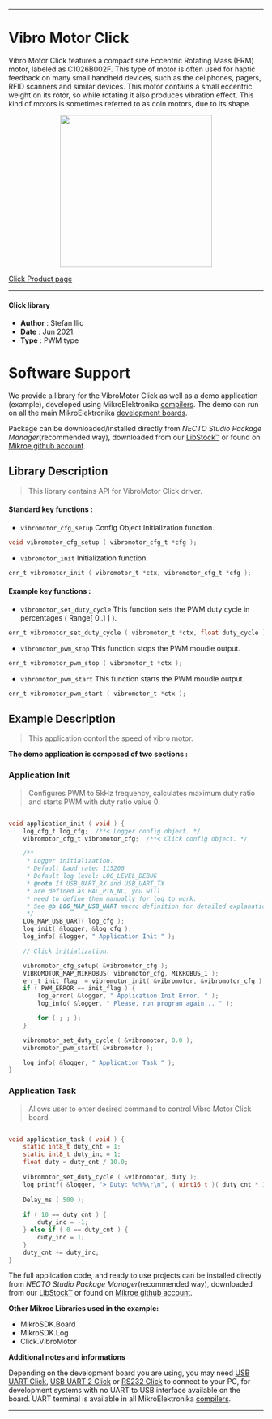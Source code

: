 
---
# Vibro Motor Click

Vibro Motor Click features a compact size Eccentric Rotating Mass (ERM) motor, labeled as C1026B002F. This type of motor is often used for haptic feedback on many small handheld devices, such as the cellphones, pagers, RFID scanners and similar devices. This motor contains a small eccentric weight on its rotor, so while rotating it also produces vibration effect. This kind of motors is sometimes referred to as coin motors, due to its shape.

<p align="center">
  <img src="https://download.mikroe.com/images/click_for_ide/vibromotor_click.png" height=300px>
</p>

[Click Product page](https://www.mikroe.com/vibro-motor-click)

---


#### Click library

- **Author**        : Stefan Ilic
- **Date**          : Jun 2021.
- **Type**          : PWM type


# Software Support

We provide a library for the VibroMotor Click
as well as a demo application (example), developed using MikroElektronika
[compilers](https://www.mikroe.com/necto-studio).
The demo can run on all the main MikroElektronika [development boards](https://www.mikroe.com/development-boards).

Package can be downloaded/installed directly from *NECTO Studio Package Manager*(recommended way), downloaded from our [LibStock&trade;](https://libstock.mikroe.com) or found on [Mikroe github account](https://github.com/MikroElektronika/mikrosdk_click_v2/tree/master/clicks).

## Library Description

> This library contains API for VibroMotor Click driver.

#### Standard key functions :

- `vibromotor_cfg_setup` Config Object Initialization function.
```c
void vibromotor_cfg_setup ( vibromotor_cfg_t *cfg );
```

- `vibromotor_init` Initialization function.
```c
err_t vibromotor_init ( vibromotor_t *ctx, vibromotor_cfg_t *cfg );
```

#### Example key functions :

- `vibromotor_set_duty_cycle` This function sets the PWM duty cycle in percentages ( Range[ 0..1 ] ).
```c
err_t vibromotor_set_duty_cycle ( vibromotor_t *ctx, float duty_cycle );
```

- `vibromotor_pwm_stop` This function stops the PWM moudle output.
```c
err_t vibromotor_pwm_stop ( vibromotor_t *ctx );
```

- `vibromotor_pwm_start` This function starts the PWM moudle output.
```c
err_t vibromotor_pwm_start ( vibromotor_t *ctx );
```

## Example Description

> This application contorl the speed of vibro motor.

**The demo application is composed of two sections :**

### Application Init

> Configures PWM to 5kHz frequency, calculates maximum duty ratio and starts PWM with duty ratio value 0.

```c

void application_init ( void ) {
    log_cfg_t log_cfg;  /**< Logger config object. */
    vibromotor_cfg_t vibromotor_cfg;  /**< Click config object. */

    /** 
     * Logger initialization.
     * Default baud rate: 115200
     * Default log level: LOG_LEVEL_DEBUG
     * @note If USB_UART_RX and USB_UART_TX 
     * are defined as HAL_PIN_NC, you will 
     * need to define them manually for log to work. 
     * See @b LOG_MAP_USB_UART macro definition for detailed explanation.
     */
    LOG_MAP_USB_UART( log_cfg );
    log_init( &logger, &log_cfg );
    log_info( &logger, " Application Init " );

    // Click initialization.

    vibromotor_cfg_setup( &vibromotor_cfg );
    VIBROMOTOR_MAP_MIKROBUS( vibromotor_cfg, MIKROBUS_1 );
    err_t init_flag  = vibromotor_init( &vibromotor, &vibromotor_cfg );
    if ( PWM_ERROR == init_flag ) {
        log_error( &logger, " Application Init Error. " );
        log_info( &logger, " Please, run program again... " );

        for ( ; ; );
    }

    vibromotor_set_duty_cycle ( &vibromotor, 0.0 );
    vibromotor_pwm_start( &vibromotor );

    log_info( &logger, " Application Task " );
}

```

### Application Task

> Allows user to enter desired command to control Vibro Motor Click board.

```c

void application_task ( void ) {
    static int8_t duty_cnt = 1;
    static int8_t duty_inc = 1;
    float duty = duty_cnt / 10.0;
    
    vibromotor_set_duty_cycle ( &vibromotor, duty );
    log_printf( &logger, "> Duty: %d%%\r\n", ( uint16_t )( duty_cnt * 10 ) );
    
    Delay_ms ( 500 );
    
    if ( 10 == duty_cnt ) {
        duty_inc = -1;
    } else if ( 0 == duty_cnt ) {
        duty_inc = 1;
    }
    duty_cnt += duty_inc;
}

```


The full application code, and ready to use projects can be installed directly from *NECTO Studio Package Manager*(recommended way), downloaded from our [LibStock&trade;](https://libstock.mikroe.com) or found on [Mikroe github account](https://github.com/MikroElektronika/mikrosdk_click_v2/tree/master/clicks).

**Other Mikroe Libraries used in the example:**

- MikroSDK.Board
- MikroSDK.Log
- Click.VibroMotor

**Additional notes and informations**

Depending on the development board you are using, you may need
[USB UART Click](https://www.mikroe.com/usb-uart-click),
[USB UART 2 Click](https://www.mikroe.com/usb-uart-2-click) or
[RS232 Click](https://www.mikroe.com/rs232-click) to connect to your PC, for
development systems with no UART to USB interface available on the board. UART
terminal is available in all MikroElektronika
[compilers](https://shop.mikroe.com/compilers).

---
